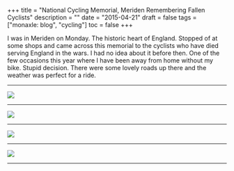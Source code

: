 +++
title = "National Cycling Memorial, Meriden  Remembering Fallen Cyclists"
description = ""
date = "2015-04-21"
draft = false
tags = ["monaxle: blog", "cycling"]
toc = false
+++

I was in Meriden on Monday. The historic heart of England. Stopped of at some shops and came across this memorial to the cyclists who have died serving England in the wars. I had no idea about it before then. One of the few occasions this year where I have been away from home without my bike. Stupid decision. There were some lovely roads up there and the weather was perfect for a ride.

---
<img style="display:block;margin:auto" src="https://i.ibb.co/LdPngBsL/IMG-20150419-153507.jpg">

---
<img style="display:block;margin:auto" src="https://i.ibb.co/YTKSNkSG/IMG-20150419-153524.jpg">

---
<img style="display:block;margin:auto" src="https://i.ibb.co/wZ9y4vkF/IMG-20150419-153534.jpg">

---
<img style="display:block;margin:auto" src="https://i.ibb.co/TMTrXFs7/IMG-20150419-153547.jpg">

---